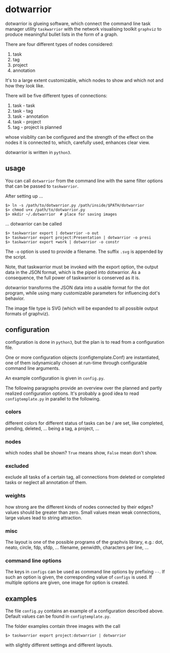 # dotwarrior

dotwarrior is glueing software, which connect the command line task
manager utility `taskwarrior` with the network visualising toolkit `graphviz`
to produce meaningful bullet lists in the form of a graph.

There are four different types of nodes considered:

1. task
2. tag
3. project
4. annotation

It's to a large extent customizable, which nodes to show and which not and
how they look like.

There will be five different types of connections:

1. task - task
2. task - tag
3. task - annotation
4. task - project
5. tag - project is planned

whose visiblity can be configured and the strength of the effect on the nodes
it is connected to, which, carefully used, enhances clear view.

dotwarrior is written in `python3`.

## usage

You can call `dotwarrior` from the command line with the same filter options that
can be passed to `taskwarrior`.


After setting up ...

    $> ln -s /path/to/dotwarrior.py /path/inside/$PATH/dotwarrior
    $> chmod u+x /path/to/dotwarrior.py
    $> mkdir ~/.dotwarrior  # place for saving images


... dotwarrior can be called

    $> taskwarrior export | dotwarrior -o out
    $> taskwarrior export project:Presentation | dotwarrior -o presi
    $> taskwarrior export +work | dotwarrior -o constr

The `-o` option is used to provide a filename. The suffix `.svg` is appended
by the script.

Note, that taskwarrior must be invoked with the export option, the output
data in the JSON format, which is the piped into dotwarrior. As a consequence,
the full power of taskwarrior is conserved as it is.

dotwarrior transforms the JSON data into a usable format for the dot
program, while using many customizable parameters for influencing
dot's behavior.

The image file type is SVG (which will be expanded to all possible output
formats of graphviz).

## configuration

configuration is done in `python3`, but the plan is to read from a configuration
file.

One or more configuration objects (configtemplate.Conf) are instantiated, one
of them isdynamically chosen at run-time through configurable command
line arguments.

An example configuration is given in `config.py`.

The following paragraphs provide an overview over the planned and partly
realized configuration options. It's probably
a good idea to read `configtemplate.py` in parallel to the following.

### colors
different colors for different status of tasks can be / are set, like
completed, pending, deleted, ...
being a tag, a project, ...

### nodes
which nodes shall be shown? `True` means show, `False` mean don't show.

### excluded
exclude all tasks of a certain tag, all connections from deleted or completed
tasks or neglect all annotation of them.

### weights
how strong are the different kinds of nodes connected by their edges?
values should be greater than zero. Small values mean weak connections, large
values lead to string attraction.

### misc
The layout is one of the possible programs of the graphvis library, e.g.:
dot, neato, circle, fdp, sfdp, ...
filename, penwidth, characters per line, ...

### command line options
The keys in `configs` can be used as command line options by prefixing `--`.
If such an option is given, the corresponding value of `configs` is used.
If multiple options are given, one image for option is created.

## examples

The file `config.py` contains an example of a configuration described above.
Default values can be found in `configtemplate.py`.

The folder examples contain three images with the call

    $> taskwarrior export project:dotwarrior | dotwarrior

with slightly different settings and different layouts.
